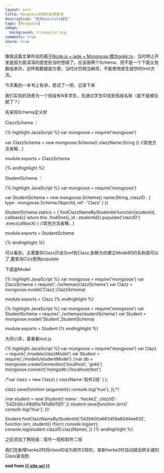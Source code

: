 ```yaml
---
layout: post
title: Mongoose简单的连表查询
description: "使用populate属性"
tags: [Mongoose]
image:
  background: triangular.png
comments: true
share: true
---
```



像我这篇文章所说的<a href="http://www.hacke2.cn/gokk/">基于Node.js + jade + Mongoose 模仿gokk.tv</a>，当时停止开发是因为我深深的感觉到当时想错了，应该用两个Schema，而不是一个下面又有数组来存，这样取数据是方便，当时分页相当麻烦，不能使用原生提供的limit方法。

今天看到一本书上有讲，尝试了一把，记录下来

我们实验的场景为一个班级有N多学生，先通过学生ID找到班级名称（是不是被玩腻了？）

先来将Schema定义好

ClazzSchema ： 

{% highlight JavaScript %}
var mongoose = require('mongoose')

var ClazzSchema = new mongoose.Schema({
	clazzName:String
})
//其他方法省略..
}

module.exports = ClazzSchema

{% endhighlight %}
    
StudentSchema ： 

{% highlight JavaScript %}
var mongoose = require('mongoose')

var StudentSchema = new mongoose.Schema({
	name:String,
	clazzID : {
		type : mongoose.Schema.ObjectId,
		ref : 'Clazz'
	}
})

StudentSchema.statics = {
	findClazzNameByStudentId:function(studentId, callback){
			return this
				.findOne({_id : studentId}).populate('clazzID')
				.exec(callback)
		}
	//其他方法省略..
}

module.exports = StudentSchema

{% endhighlight %}

可以看到，主需要将ClazzID设为ref到Clazz,依赖为你建立Model时的名称就可以了,要查询Clzz使用populate

下面是Model

{% highlight JavaScript %}
var mongoose = require('mongoose')
var ClazzSchema = require('../schemas/clazzSchema')
var Clazz = mongoose.model('Clazz',ClazzSchema)


module.exports  = Clazz 
{% endhighlight %}

{% highlight JavaScript %}
var mongoose = require('mongoose')
var StudentSchema = require('../schemas/studentSchema')
var Student = mongoose.model('Student',StudentSchema)


module.exports  = Student 
{% endhighlight %}

大同小异，着重看test.js

{% highlight JavaScript %}
var mongoose = require('mongoose')
var Clazz = require('./models/clazzModel')
var Student = require('./models/studentModel')
//var db = mongoose.createConnection('localhost', 'gokk')
mongoose.connect('mongodb://localhost/test')

/*var clazz = new Clazz(
	{
		clazzName:'软件2班'
	}
);

clazz.save(function  (argument){
	console.log('true');
});*/

/*var student = new Student({
	name : 'hacke2',
	clazzID : '542b5fcc49df6e741d8d15f5'
})
student.save(function (err){
	console.log('true');
})*/

Student.findClazzNameByStudentId('542b600a683d59a80d4ee632', function (err, student){
	if(err) console.log(err);
	console.log(student.clazzID.clazzName);
})
{% endhighlight %}

之前添加了两班级：软件一班和软件二班

我们在新增hacke2时将classID设为软件2班的，查新hacke2时自动就会把关键的
Class查询到

<strong>end from <a href="{{ site.url }}"> {{ site.url }}</a></strong>
